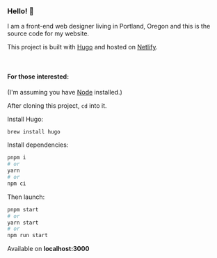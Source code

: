 ### Hello! 👋

I am a front-end web designer living in Portland, Oregon and this is the source code for my website.

This project is built with [Hugo](https://gohugo.io) and hosted on [Netlify](https://netlify.com).

<br>

#### For those interested:

(I'm assuming you have [Node](https://nodejs.org) installed.)

After cloning this project, `cd` into it.

Install Hugo:

```bash
brew install hugo
```

Install dependencies:

```bash
pnpm i
# or
yarn
# or
npm ci
```

Then launch:

```bash
pnpm start
# or
yarn start
# or
npm run start
```

Available on **localhost:3000**
